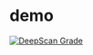 # demo
[![DeepScan Grade](http://172.21.110.27:5012/api/projects/19/branches/30/badge/grade.svg)](http://172.21.110.27:5012/dashboard/#view=project&pid=19&bid=30)
